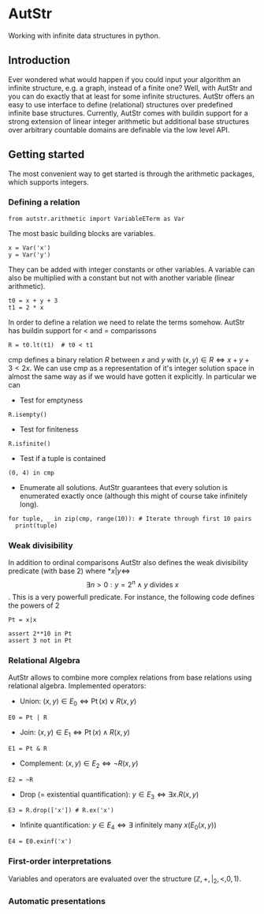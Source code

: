 # AutStr
Working with infinite data structures in python.

## Introduction
Ever wondered what would happen if you could input your algorithm an infinite structure, e.g. a graph, instead of a finite one?
Well, with AutStr and you can do exactly that at least for some infinite structures.
AutStr offers an easy to use interface to define (relational) structures over predefined infinite base structures. 
Currently, AutStr comes with buildin support for a strong extension of linear integer arithmetic but additional base structures over arbitrary countable domains are definable via the low level API.

## Getting started
The most convenient way to get started is through the arithmetic packages, which supports integers.
### Defining a relation
```{.py}
from autstr.arithmetic import VariableETerm as Var
```
The most basic building blocks are variables. 
```
x = Var('x')
y = Var('y')
```
They can be added with integer constants or other variables. A variable can also be multiplied with a constant but not with another variable (linear arithmetic).
```
t0 = x + y + 3
t1 = 2 * x
```
In order to define a relation we need to relate the terms somehow. AutStr has buildin support for $<$ and $=$ comparissons
```
R = t0.lt(t1)  # t0 < t1 
```
cmp defines a binary relation $R$ between $x$ and $y$ with $(x, y)\in R \Leftrightarrow x + y + 3 < 2x$.
We can use cmp as a representation of it's integer solution space in almost the same way as if we would have gotten it explicitly. In particular we can
* Test for emptyness
```
R.isempty()
```
* Test for finiteness
```
R.isfinite()
```
* Test if a tuple is contained
```
(0, 4) in cmp
```
* Enumerate all solutions. AutStr guarantees that every solution is enumerated exactly once (although this might of course take infinitely long).
```
for tuple, _ in zip(cmp, range(10)): # Iterate through first 10 pairs
  print(tuple)
```

### Weak divisibility

In addition to ordinal comparisons AutStr also defines the weak divisibility predicate (with base 2) where 
*$x|y \Leftrightarrow$ $$\exists n > 0: y = 2^n \wedge y \text{ divides } x$$. 
This is a very powerfull predicate. For instance, the following code defines the powers of $2$
```
Pt = x|x

assert 2**10 in Pt
assert 3 not in Pt
```

### Relational Algebra
AutStr allows to combine more complex relations from base relations using relational algebra. Implemented operators:
* Union: $(x, y)\in E_0 \Leftrightarrow \mathop{Pt}(x) \vee R(x, y)$
```
E0 = Pt | R 
```
* Join: $(x, y)\in E_1 \Leftrightarrow \mathop{Pt}(x) \wedge R(x, y)$
```
E1 = Pt & R
```
* Complement: $(x, y)\in E_2 \Leftrightarrow \neg R(x, y)$
```
E2 = ~R
```
* Drop (= existential quantification): $y\in E_3 \Leftrightarrow \exists x.R(x, y)$
```
E3 = R.drop(['x']) # R.ex('x')
```
* Infinite quantification: $y\in E_4 \Leftrightarrow \exists \text{ infinitely many } x(E_0(x, y))$
```
E4 = E0.exinf('x') 
```

### First-order interpretations

Variables and operators are evaluated over the structure $(\mathbb{Z}, +, |_2, <, 0, 1)$. 


### Automatic presentations


